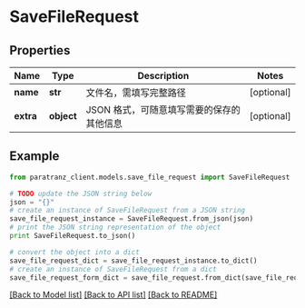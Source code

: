 # SaveFileRequest


## Properties

Name | Type | Description | Notes
------------ | ------------- | ------------- | -------------
**name** | **str** | 文件名，需填写完整路径 | [optional] 
**extra** | **object** | JSON 格式，可随意填写需要的保存的其他信息 | [optional] 

## Example

```python
from paratranz_client.models.save_file_request import SaveFileRequest

# TODO update the JSON string below
json = "{}"
# create an instance of SaveFileRequest from a JSON string
save_file_request_instance = SaveFileRequest.from_json(json)
# print the JSON string representation of the object
print SaveFileRequest.to_json()

# convert the object into a dict
save_file_request_dict = save_file_request_instance.to_dict()
# create an instance of SaveFileRequest from a dict
save_file_request_form_dict = save_file_request.from_dict(save_file_request_dict)
```
[[Back to Model list]](../README.md#documentation-for-models) [[Back to API list]](../README.md#documentation-for-api-endpoints) [[Back to README]](../README.md)


